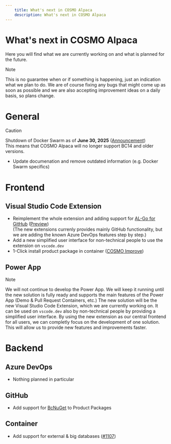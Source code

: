 ```yaml
---
    title: What's next in COSMO Alpaca
    description: What's next in COSMO Alpaca
---
```


# What's next in COSMO Alpaca

Here you will find what we are currently working on and what is planned for the future.
> [!NOTE]
> This is no guarantee when or if something is happening, just an indication what we plan to do. We are of course fixing any bugs that might come up as soon as possible and we are also accepting improvement ideas on a daily basis, so plans change.

# General

> [!CAUTION]
> Shutdown of Docker Swarm as of **June 30, 2025** ([Announcement](https://engage.cloud.microsoft/main/org/cosmoconsult.com/threads/eyJfdHlwZSI6IlRocmVhZCIsImlkIjoiMzA3OTUwMTk5ODgwOTA4OCJ9?trk_copy_link=V2))\
> This means that COSMO Alpaca will no longer support BC14 and older versions.

- Update documenation and remove outdated information (e.g. Docker Swarm specifics)

# Frontend

## Visual Studio Code Extension

- Reimplement the whole extension and adding support for [AL-Go for GitHub](https://github.com/microsoft/AL-Go) ([Preview](https://marketplace.visualstudio.com/items?itemName=cosmoconsult.cosmo-alpaca))\
  (The new extensions currenly provides mainly GitHub functionality, but we are adding the known Azure DevOps features step by step.)
- Add a new simplified user interface for non-technical people to use the extension on `vscode.dev`
- 1-Click install product package in container ([COSMO Improve](https://improve.cosmoconsult.com/ideas/I-0162))

## Power App

> [!NOTE]
> We will not continue to develop the Power App. We will keep it running until the new solution is fully ready and supports the main features of the Power App (Demo & Pull Request Containers, etc.)
> The new solution will be the new Visual Studio Code Extension, which we are currently working on. It can be used on `vscode.dev` also by non-technical people by providing a simplified user interface.
> By using the new extension as our central frontend for all users, we can completly focus on the development of one solution. This will allow us to provide new features and improvements faster.

# Backend

## Azure DevOps

- Nothing planned in particular

## GitHub

- Add support for [BcNuGet](https://github.com/BusinessCentralApps/GenerateBcNuGet?tab=readme-ov-file#using-github) to Product Packages

## Container

- Add support for external & big databases ([#1107](https://dev.azure.com/cc-ppi/General/_workitems/edit/1107))

